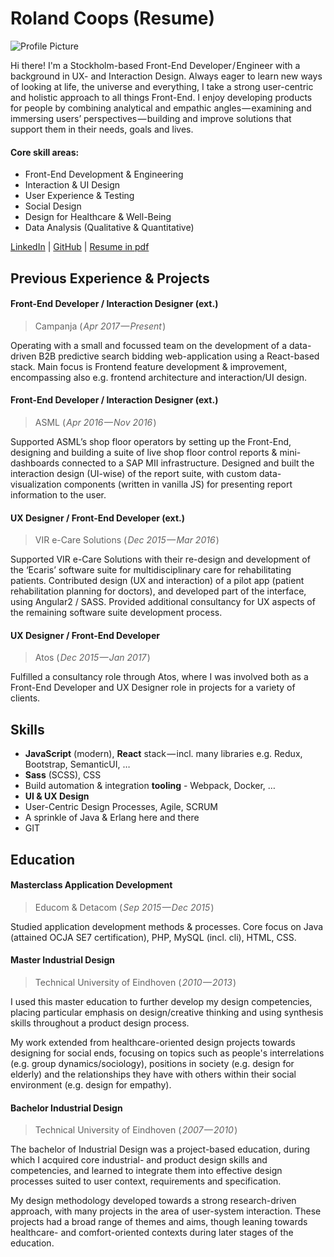 # Roland Coops (Resume)
![Profile Picture](https://github.com/rolandcoops/rolandcoops.github.io/raw/resume/assets/avatar.jpeg)

Hi there! I'm a Stockholm-based Front-End Developer / Engineer with a background in UX- and Interaction Design. Always eager to learn new ways of looking at life, the universe and everything, I take a strong user-centric and holistic approach to all things Front-End. I enjoy developing products for people by combining analytical and empathic angles — examining and immersing users’ perspectives — building and improve solutions that support them in their needs, goals and lives.

#### Core skill areas:
- Front-End Development & Engineering
- Interaction & UI Design
- User Experience & Testing
- Social Design
- Design for Healthcare & Well-Being
- Data Analysis (Qualitative & Quantitative)

[LinkedIn](https://www.linkedin.com/in/rolandcoops/) | [GitHub](https://github.com/rolandcoops) | [Resume in pdf](https://gitprint.com/rolandcoops/rolandcoops.github.io/blob/resume/index.md)


## Previous Experience & Projects

#### Front-End Developer / Interaction Designer (ext.)
> Campanja ( _Apr 2017 — Present_ )

Operating with a small and focussed team on the development of a data-driven B2B predictive search bidding web-application using a React-based stack. Main focus is Frontend feature development & improvement, encompassing also e.g. frontend architecture and interaction/UI design.

#### Front-End Developer / Interaction Designer (ext.)
> ASML ( _Apr 2016 — Nov 2016_ )

Supported ASML’s shop floor operators by setting up the Front-End, designing and building a suite of live shop floor control reports & mini-dashboards connected to a SAP MII infrastructure. Designed and built the interaction design (UI-wise) of the report suite, with custom data-visualization components (written in vanilla JS) for presenting report information to the user.

#### UX Designer / Front-End Developer (ext.)
> VIR e-Care Solutions ( _Dec 2015 — Mar 2016_ )

Supported VIR e-Care Solutions with their re-design and development of the ‘Ecaris’ software suite for multidisciplinary care for rehabilitating patients. Contributed design (UX and interaction) of a pilot app (patient rehabilitation planning for doctors), and developed part of the interface, using Angular2 / SASS. Provided additional consultancy for UX aspects of the remaining software suite development process.

#### UX Designer / Front-End Developer
> Atos ( _Dec 2015 — Jan 2017_ )

Fulfilled a consultancy role through Atos, where I was involved both as a Front-End Developer and UX Designer role in projects for a variety of clients.


## Skills
- **JavaScript** (modern), **React** stack — incl. many libraries e.g. Redux, Bootstrap, SemanticUI, …
- **Sass** (SCSS), CSS
- Build automation & integration **tooling** - Webpack, Docker, … 
- **UI & UX Design**
- User-Centric Design Processes, Agile, SCRUM
- A sprinkle of Java & Erlang here and there
- GIT

## Education

#### Masterclass Application Development
> Educom & Detacom ( _Sep 2015 — Dec 2015_ )

Studied application development methods & processes.
Core focus on Java (attained OCJA SE7 certification), PHP, MySQL (incl. cli), HTML, CSS.

#### Master Industrial Design
> Technical University of Eindhoven ( _2010 — 2013_ )

I used this master education to further develop my design competencies, placing particular emphasis on design/creative thinking and using synthesis skills throughout a product design process.

My work extended from healthcare-oriented design projects towards designing for social ends, focusing on topics such as people's interrelations (e.g. group dynamics/sociology), positions in society (e.g. design for elderly) and the relationships they have with others within their social environment (e.g. design for empathy).

#### Bachelor Industrial Design
> Technical University of Eindhoven ( _2007 — 2010_ )

The bachelor of Industrial Design was a project-based education, during which I acquired core industrial- and product design skills and competencies, and learned to integrate them into effective design processes suited to user context, requirements and specification.

My design methodology developed towards a strong research-driven approach, with many projects in the area of user-system interaction. These projects had a broad range of themes and aims, though leaning towards healthcare- and comfort-oriented contexts during later stages of the education.
